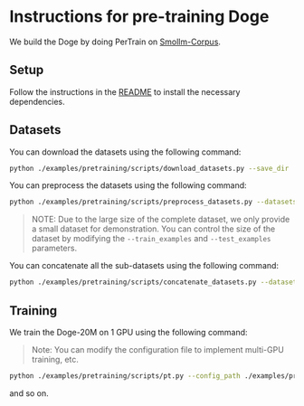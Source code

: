 # Instructions for pre-training Doge

We build the Doge by doing PerTrain on [Smollm-Corpus](https://huggingface.co/datasets/HuggingFaceTB/smollm-corpus).

## Setup

Follow the instructions in the [README](../README.md) to install the necessary dependencies.

## Datasets

You can download the datasets using the following command:

```bash
python ./examples/pretraining/scripts/download_datasets.py --save_dir ./datasets --cache_dir ./cache --num_proc 1
```

You can preprocess the datasets using the following command:

```bash
python ./examples/pretraining/scripts/preprocess_datasets.py --datasets_dir ./datasets --save_dir ./datasets --tokenizer_path ./examples/tokenizer --train_examples 128000000 --test_examples 1000 --max_length 2048 --num_proc 16
```

>NOTE: Due to the large size of the complete dataset, we only provide a small dataset for demonstration. You can control the size of the dataset by modifying the `--train_examples` and `--test_examples` parameters.

You can concatenate all the sub-datasets using the following command:

```bash
python ./examples/pretraining/scripts/concatenate_datasets.py --datasets_dir ./datasets --save_dir ./datasets --train_examples 128000000 --test_examples 1000 --num_proc 16
```

## Training

We train the Doge-20M on 1 GPU using the following command:

> Note: You can modify the configuration file to implement multi-GPU training, etc.

```bash
python ./examples/pretraining/scripts/pt.py --config_path ./examples/pretraining/configs/Doge-20M.yaml
```

and so on.